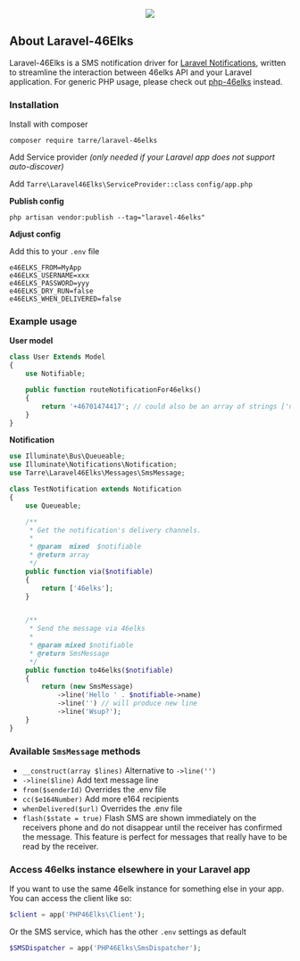 
<p align="center"><img src="https://i.imgur.com/32yAGi9.png"></p>

## About Laravel-46Elks

Laravel-46Elks is a SMS notification driver for [Laravel Notifications](https://laravel.com/docs/6.x/notifications), written to streamline the interaction between 46elks API and your Laravel application.
For generic PHP usage, please check out [php-46elks](https://github.com/tarreislam/php-46elks) instead.

### Installation

Install with composer

```
composer require tarre/laravel-46elks
```

Add Service provider _(only needed if your Laravel app does not support auto-discover)_

Add `Tarre\Laravel46Elks\ServiceProvider::class` `config/app.php`

**Publish config**

``php artisan vendor:publish --tag="laravel-46elks"``

**Adjust config**

Add this to your `.env` file
```dotenv
e46ELKS_FROM=MyApp
e46ELKS_USERNAME=xxx
e46ELKS_PASSWORD=yyy
e46ELKS_DRY_RUN=false
e46ELKS_WHEN_DELIVERED=false
```

### Example usage

**User model**
```php
class User Extends Model
{
    use Notifiable;

    public function routeNotificationFor46elks()
    {
        return '+46701474417'; // could also be an array of strings ['number1', 'number2'] etc
    }
}
```

**Notification**

```php
use Illuminate\Bus\Queueable;
use Illuminate\Notifications\Notification;
use Tarre\Laravel46Elks\Messages\SmsMessage;

class TestNotification extends Notification
{
    use Queueable;

    /**
     * Get the notification's delivery channels.
     *
     * @param  mixed  $notifiable
     * @return array
     */
    public function via($notifiable)
    {
        return ['46elks'];
    }


    /**
     * Send the message via 46elks
     *
     * @param mixed $notifiable
     * @return SmsMessage
     */
    public function to46elks($notifiable)
    {
        return (new SmsMessage)
            ->line('Hello ' . $notifiable->name)
            ->line('') // will produce new line
            ->line('Wsup?');
    }
}
````

### Available `SmsMessage` methods


* `__construct(array $lines)` Alternative to `->line('')` 
* `->line($line)` Add text message line
* `from($senderId)` Overrides the .env file
* `cc($e164Number)` Add more e164 recipients
* `whenDelivered($url)` Overrides the .env file
* `flash($state = true)` Flash SMS are shown immediately on the receivers phone and do not disappear until the receiver has confirmed the message. This feature is perfect for messages that really have to be read by the receiver.


### Access 46elks instance elsewhere in your Laravel app

If you want to use the same 46elk instance for something else in your app. You can access the client like so:

```PHP
$client = app('PHP46Elks\Client');
```

Or the SMS service, which has the other `.env` settings as default

```php
$SMSDispatcher = app('PHP46Elks\SmsDispatcher');
```
